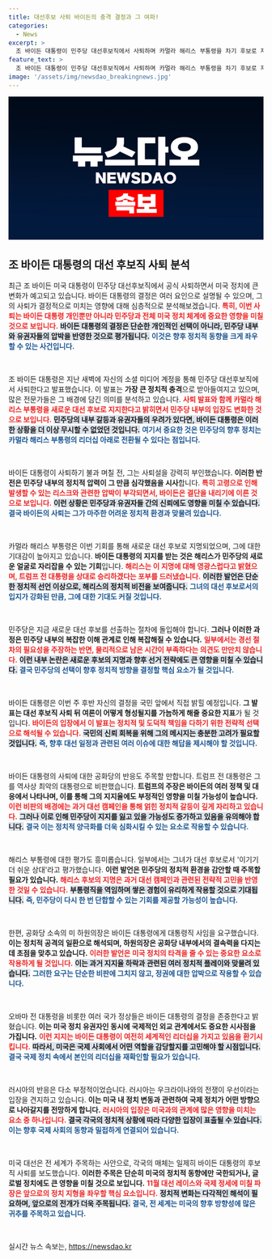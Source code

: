 ```yaml
---
title: 대선후보 사퇴 바이든의 충격 결정과 그 여파!
categories:
  - News
excerpt: >
  조 바이든 대통령이 민주당 대선후보직에서 사퇴하며 카멀라 해리스 부통령을 차기 후보로 지명했습니다. 정치적 파장과 국제적 반응이 쏟아지는 가운데, 새로운 민주당 후보 선정 과정과 향후 대선 레이스에 대한 관심이 고조되고 있습니다. 클릭해 자세한 내용을 확인하세요!
feature_text: >
  조 바이든 대통령이 민주당 대선후보직에서 사퇴하며 카멀라 해리스 부통령을 차기 후보로 지명했습니다. 정치적 파장과 국제적 반응이 쏟아지는 가운데, 새로운 민주당 후보 선정 과정과 향후 대선 레이스에 대한 관심이 고조되고 있습니다. 클릭해 자세한 내용을 확인하세요!
image: '/assets/img/newsdao_breakingnews.jpg'
---
```


<p><img src="/assets/img/newsdao_breakingnews.jpg" alt="cryptoinkorea 속보" /></p>

<h2 data-ke-size="size26">조 바이든 대통령의 대선 후보직 사퇴 분석</h2>

<p data-ke-size="size16">최근 조 바이든 미국 대통령이 민주당 대선후보직에서 공식 사퇴하면서 미국 정치에 큰 변화가 예고되고 있습니다. 바이든 대통령의 결정은 여러 요인으로 설명될 수 있으며, 그의 사퇴가 결정적으로 미치는 영향에 대해 심층적으로 분석해보겠습니다. <b><span style="color: #ee2323;">특히, 이번 사퇴는 바이든 대통령 개인뿐만 아니라 민주당과 전체 미국 정치 체계에 중요한 영향을 미칠 것으로 보입니다.</span></b> <b><span style="background-color: #21538527;"> 바이든 대통령의 결정은 단순한 개인적인 선택이 아니라, 민주당 내부와 유권자들의 압박을 반영한 것으로 평가됩니다.</span></b> <b><span style="color: #1a5490;">이것은 향후 정치적 동향을 크게 좌우할 수 있는 사건입니다.</span></b></p>

<p data-ke-size="size16">&nbsp;</p>

<p>조 바이든 대통령은 지난 새벽에 자신의 소셜 미디어 계정을 통해 민주당 대선후보직에서 사퇴한다고 발표했습니다. 이 발표는 <b>가장 큰 정치적 충격</b>으로 받아들여지고 있으며, 많은 전문가들은 그 배경에 담긴 의미를 분석하고 있습니다. <b><span style="color: #ee2323;">사퇴 발표와 함께 카멀라 해리스 부통령을 새로운 대선 후보로 지지한다고 밝히면서 민주당 내부의 입장도 변화한 것으로 보입니다.</span></b> <b><span style="background-color: #21538527;">민주당의 내부 갈등과 유권자들의 우려가 있다면, 바이든 대통령은 이러한 상황을 더 이상 무시할 수 없었던 것입니다.</span></b> <b><span style="color: #1a5490;">여기서 중요한 것은 민주당의 향후 정치는 카멀라 해리스 부통령의 리더십 아래로 전환될 수 있다는 점입니다.</span></b></p>

<p data-ke-size="size16">&nbsp;</p>

<p>바이든 대통령이 사퇴하기 불과 며칠 전, 그는 사퇴설을 강력히 부인했습니다. <b>이러한 반전은 민주당 내부의 정치적 압력이 그 만큼 심각했음을 시사</b>합니다. <b><span style="color: #ee2323;">특히 고령으로 인해 발생할 수 있는 리스크와 관련한 압박이 부각되면서, 바이든은 결단을 내리기에 이른 것으로 보입니다.</span></b> <b><span style="background-color: #21538527;">이런 상황은 민주당과 유권자들 간의 신뢰에도 영향을 미칠 수 있습니다.</span></b> <b><span style="color: #1a5490;">결국 바이든의 사퇴는 그가 마주한 어려운 정치적 환경과 맞물려 있습니다.</span></b></p>

<p data-ke-size="size16">&nbsp;</p>

<p>카멀라 해리스 부통령은 이번 기회를 통해 새로운 대선 후보로 지명되었으며, 그에 대한 기대감이 높아지고 있습니다. <b>바이든 대통령의 지지를 받는 것은 해리스가 민주당의 새로운 얼굴로 자리잡을 수 있는 기회</b>입니다. <b><span style="color: #ee2323;">해리스는 이 지명에 대해 영광스럽다고 밝혔으며, 트럼프 전 대통령을 상대로 승리하겠다는 포부를 드러냈습니다.</span></b> <b><span style="background-color: #21538527;">이러한 발언은 단순한 정치적 선언 이상으로, 해리스의 정치적 비전을 보여줍니다.</span></b> <b><span style="color: #1a5490;">그녀의 대선 후보로서의 입지가 강화된 만큼, 그에 대한 기대도 커질 것입니다.</span></b></p>

<p data-ke-size="size16">&nbsp;</p>

<p>민주당은 지금 새로운 대선 후보를 선출하는 절차에 돌입해야 합니다. <b>그러나 이러한 과정은 민주당 내부의 복잡한 이해 관계로 인해 복잡해질 수 있습니다.</b> <b><span style="color: #ee2323;">일부에서는 경선 절차의 필요성을 주장하는 반면, 물리적으로 남은 시간이 부족하다는 의견도 만만치 않습니다.</span></b> <b><span style="background-color: #21538527;">이런 내부 논란은 새로운 후보의 지명과 향후 선거 전략에도 큰 영향을 미칠 수 있습니다.</span></b> <b><span style="color: #1a5490;">결국 민주당의 선택이 향후 정치적 방향을 결정할 핵심 요소가 될 것입니다.</span></b></p>

<p data-ke-size="size16">&nbsp;</p>

<p>바이든 대통령은 이번 주 후반 자신의 결정을 국민 앞에서 직접 밝힐 예정입니다. <b>그 발표는 대선 후보직 사퇴 뒤 여론이 어떻게 형성될지를 가늠하게 해줄 중요한 지표</b>가 될 것입니다. <b><span style="color: #ee2323;">바이든의 입장에서 이 발표는 정치적 및 도덕적 책임을 다하기 위한 전략적 선택으로 해석될 수 있습니다.</span></b> <b><span style="background-color: #21538527;">국민의 신뢰 회복을 위해 그의 메시지는 충분한 고려가 필요할 것입니다.</span></b> <b><span style="color: #1a5490;">즉, 향후 대선 일정과 관련된 여러 이슈에 대한 해답을 제시해야 할 것입니다.</span></b></p>

<p data-ke-size="size16">&nbsp;</p>

<p>바이든 대통령의 사퇴에 대한 공화당의 반응도 주목할 만합니다. 트럼프 전 대통령은 그를 역사상 최악의 대통령으로 비판했습니다. <b>트럼프의 주장은 바이든의 여러 정책 및 대응에서 나타나며, 이를 통해 그의 지지율에도 부정적인 영향을 미칠 가능성이 높습니다.</b> <b><span style="color: #ee2323;">이런 비판의 배경에는 과거 대선 캠페인을 통해 얽힌 정치적 갈등이 깊게 자리하고 있습니다.</span></b> <b><span style="background-color: #21538527;">그러나 이로 인해 민주당이 지지를 잃고 있을 가능성도 증가하고 있음을 유의해야 합니다.</span></b> <b><span style="color: #1a5490;">결국 이는 정치적 양극화를 더욱 심화시킬 수 있는 요소로 작용할 수 있습니다.</span></b></p>

<p data-ke-size="size16">&nbsp;</p>

<p>해리스 부통령에 대한 평가도 흥미롭습니다. 일부에서는 그녀가 대선 후보로서 '이기기 더 쉬운 상대'라고 평가했습니다. <b>이런 발언은 민주당의 정치적 환경을 감안할 때 주목할 필요가 있습니다.</b> <b><span style="color: #ee2323;">해리스 후보의 지명은 과거 대선 캠페인과 관련된 전략적 고민을 반영한 것일 수 있습니다.</span></b> <b><span style="background-color: #21538527;">부통령직을 역임하며 쌓은 경험이 유리하게 작용할 것으로 기대됩니다.</span></b>  <b><span style="color: #1a5490;">즉, 민주당이 다시 한 번 단합할 수 있는 기회를 제공할 가능성이 높습니다.</span></b></p>

<p data-ke-size="size16">&nbsp;</p>

<p>한편, 공화당 소속의 미 하원의장은 바이든 대통령에게 대통령직 사임을 요구했습니다. <b>이는 정치적 공격의 일환으로 해석되며, 하원의장은 공화당 내부에서의 결속력을 다지는 데 초점을 맞추고 있습니다.</b> <b><span style="color: #ee2323;">이러한 발언은 미국 정치의 타격을 줄 수 있는 중요한 요소로 작용하게 될 것입니다.</span></b> <b><span style="background-color: #21538527;">이는 과거 지지율 하락과 관련된 여러 정치적 플레이와 맞물려 있습니다.</span></b> <b><span style="color: #1a5490;">그러한 요구는 단순한 비판에 그치지 않고, 정권에 대한 압박으로 작용할 수 있습니다.</span></b></p>

<p data-ke-size="size16">&nbsp;</p>

<p>오바마 전 대통령을 비롯한 여러 국가 정상들은 바이든 대통령의 결정을 존중한다고 밝혔습니다. <b>이는 미국 정치 유권자인 동시에 국제적인 외교 관계에서도 중요한 시사점을 가집니다.</b> <b><span style="color: #ee2323;">이런 지지는 바이든 대통령이 여전히 세계적인 리더십을 가지고 있음을 환기시킵니다.</span></b> <b><span style="background-color: #21538527;">따라서, 미국은 국제 사회에서 어떤 역할을 감당할지를 고민해야 할 시점입니다.</span></b> <b><span style="color: #1a5490;">결국 국제 정치 속에서 본인의 리더십을 재확인할 필요가 있습니다.</span></b></p>

<p data-ke-size="size16">&nbsp;</p>

<p>러시아의 반응은 다소 부정적이었습니다. 러시아는 우크라이나와의 전쟁이 우선이라는 입장을 견지하고 있습니다. <b>이는 미국 내 정치 변동과 관련하여 국제 정치가 어떤 방향으로 나아갈지를 전망하게 합니다.</b> <b><span style="color: #ee2323;">러시아의 입장은 미국과의 관계에 많은 영향을 미치는 요소 중 하나입니다.</span></b> <b><span style="background-color: #21538527;">결국 각국의 정치적 상황에 따라 다양한 입장이 표출될 수 있습니다.</span></b> <b><span style="color: #1a5490;">이는 향후 국제 사회의 동향과 밀접하게 연결되어 있습니다.</span></b></p>

<p data-ke-size="size16">&nbsp;</p>

<p>미국 대선은 전 세계가 주목하는 사안으로, 각국의 매체는 일제히 바이든 대통령의 후보직 사퇴를 보도했습니다. <b>이러한 주목은 단순히 미국의 정치적 동향에만 국한되거나, 글로벌 정치에도 큰 영향을 미칠 것으로 보입니다.</b> <b><span style="color: #ee2323;">11월 대선 레이스와 국제 정세에 미칠 파장은 앞으로의 정치 지형을 좌우할 핵심 요소입니다.</span></b> <b><span style="background-color: #21538527;">정치적 변화는 다각적인 해석이 필요하며, 앞으로의 전개가 더욱 주목됩니다.</span></b> <b><span style="color: #1a5490;">결국, 전 세계는 미국의 향후 방향성에 많은 귀추를 주목하고 있습니다.</span></b></p>

<p data-ke-size="size16">&nbsp;</p>
실시간 뉴스 속보는, <a href="https://newsdao.kr" rel="dofollow">https://newsdao.kr</a>


